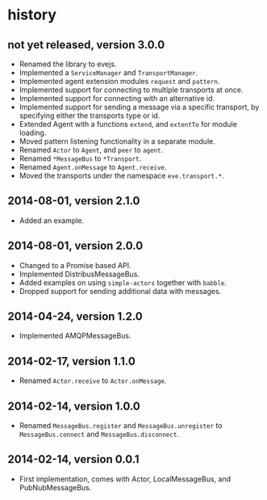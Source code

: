 # history


## not yet released, version 3.0.0

- Renamed the library to evejs.
- Implemented a `ServiceManager` and `TransportManager`.
- Implemented agent extension modules `request` and `pattern`.
- Implemented support for connecting to multiple transports at once.
- Implemented support for connecting with an alternative id.
- Implemented support for sending a message via a specific transport, by
  specifying either the transports type or id.
- Extended Agent with a functions `extend`, and `extentTo` for module loading. 
- Moved pattern listening functionality in a separate module.
- Renamed `Actor` to `Agent`, and `peer` to `agent`. 
- Renamed `*MessageBus` to `*Transport`. 
- Renamed `Agent.onMessage` to `Agent.receive`. 
- Moved the transports under the namespace `eve.transport.*`.


## 2014-08-01, version 2.1.0

- Added an example.


## 2014-08-01, version 2.0.0

- Changed to a Promise based API.
- Implemented DistribusMessageBus.
- Added examples on using `simple-actors` together with `babble`.
- Dropped support for sending additional data with messages.


## 2014-04-24, version 1.2.0

- Implemented AMQPMessageBus.


## 2014-02-17, version 1.1.0

- Renamed `Actor.receive` to `Actor.onMessage`.


## 2014-02-14, version 1.0.0

- Renamed `MessageBus.register` and `MessageBus.unregister` to
  `MessageBus.connect` and `MessageBus.disconnect`.


## 2014-02-14, version 0.0.1

- First implementation, comes with Actor, LocalMessageBus,
  and PubNubMessageBus.
